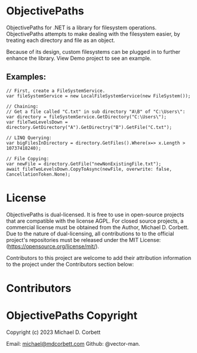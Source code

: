 # ObjectivePaths
ObjectivePaths for .NET is a library for filesystem operations. ObjectivePaths attempts to make dealing with the filesystem easier, by treating each directory and file as an object. 

Because of its design, custom filesystems can be plugged in to further enhance the library.
View Demo project to see an example. 

## Examples:
    // First, create a FileSystemService.
    var fileSystemService = new LocalFileSystemService(new FileSystem());
    
    // Chaining:
    // Get a file called "C.txt" in sub directory "A\B" of "C:\Users\":
    var directory = fileSystemService.GetDirectory("C:\Users\");
    var fileTwoLevelsDown = directory.GetDirectory("A").GetDirectry("B").GetFile("C.txt");
    
    // LINQ Querying:
    var bigFilesInDirectory = directory.GetFiles().Where(x=> x.Length > 10737418240);
    
    // File Copying:
    var newFile = directory.GetFile("newNonExistingFile.txt");
    await fileTwoLevelsDown.CopyToAsync(newFile, overwrite: false, CancellationToken.None);
    
# License 
ObjectivePaths is dual-licensed. It is free to use in open-source projects that are compatible with the license
AGPL. For closed source projects, a  commercial license must be obtained from the Author, Michael D. Corbett. Due to the nature of dual-licensing, all contributions to to
the official project's repositories must be released under the MIT License:  (https://opensource.org/license/mit/).

Contributors to this project are welcome to add their attribution information to the project under the Contributors section below:

# Contributors 
<add your credit here>
    
# ObjectivePaths Copyright 
Copyright (c) 2023 Michael D. Corbett
    
Email: michael@mdcorbett.com 
Github: @vector-man.

